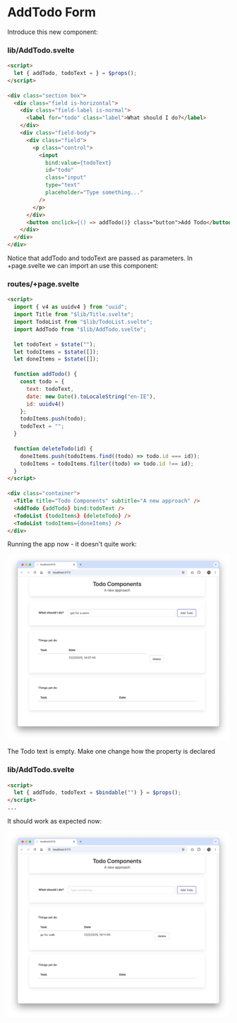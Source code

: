 # AddTodo Form

Introduce this new component:

### lib/AddTodo.svelte

~~~html
<script>
  let { addTodo, todoText = } = $props();
</script>

<div class="section box">
  <div class="field is-horizontal">
    <div class="field-label is-normal">
      <label for="todo" class="label">What should I do?</label>
    </div>
    <div class="field-body">
      <div class="field">
        <p class="control">
          <input
            bind:value={todoText}
            id="todo"
            class="input"
            type="text"
            placeholder="Type something..."
          />
        </p>
      </div>
      <button onclick={() => addTodo()} class="button">Add Todo</button>
    </div>
  </div>
</div>
~~~

Notice that addTodo and todoText are passed as parameters. In +page.svelte we can import an use this component:

### routes/+page.svelte

~~~html
<script>
  import { v4 as uuidv4 } from "uuid";
  import Title from "$lib/Title.svelte";
  import TodoList from "$lib/TodoList.svelte";
  import AddTodo from "$lib/AddTodo.svelte";

  let todoText = $state("");
  let todoItems = $state([]);
  let doneItems = $state([]);

  function addTodo() {
    const todo = {
      text: todoText,
      date: new Date().toLocaleString("en-IE"),
      id: uuidv4()
    };
    todoItems.push(todo);
    todoText = "";
  }

  function deleteTodo(id) {
    doneItems.push(todoItems.find((todo) => todo.id === id));
    todoItems = todoItems.filter((todo) => todo.id !== id);
  }
</script>

<div class="container">
  <Title title="Todo Components" subtitle="A new approach" />
  <AddTodo {addTodo} bind:todoText />
  <TodoList {todoItems} {deleteTodo} />
  <TodoList todoItems={doneItems} />
</div>
~~~

Running the app now - it doesn't quite work:

![](img/06.png)

The Todo text is empty. Make one change how the property is declared 

### lib/AddTodo.svelte

~~~html
<script>
  let { addTodo, todoText = $bindable("") } = $props();
</script>
...
~~~

It should work as expected now:

![](img/07.png)



 
